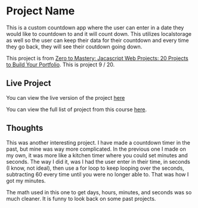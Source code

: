 # Project Name

This is a custom countdown app where the user can enter in a date they would like to countdown to and it will count down. This utilizes localstorage as well so the user can keep their data for their countdown and every time they go back, they will see their coutdown going down.

This project is from [Zero to Mastery: Jacascript Web Projects: 20 Projects to Build Your Portfolio](https://academy.zerotomastery.io/p/javascript-projects).
This is project 9 / 20.

## Live Project

You can view the live version of the project [here](https://rperry99.github.io/custom-countdown/)

You can view the full list of project from this course [here](https://github.com/rperry99/ztm-20-javascript-projects).

## Thoughts

This was another interesting project. I have made a countdown timer in the past, but mine was way more complicated. In the previous one I made on my own, it was more like a kitchen timer where you could set minutes and seconds. The way I did it, was I had the user enter in their time, in seconds (I know, not ideal), then use a for loop to keep looping over the seconds, subtracting 60 every time until you were no longer able to. That was how I got my minutes.

The math used in this one to get days, hours, minutes, and seconds was so much cleaner. It is funny to look back on some past projects.
